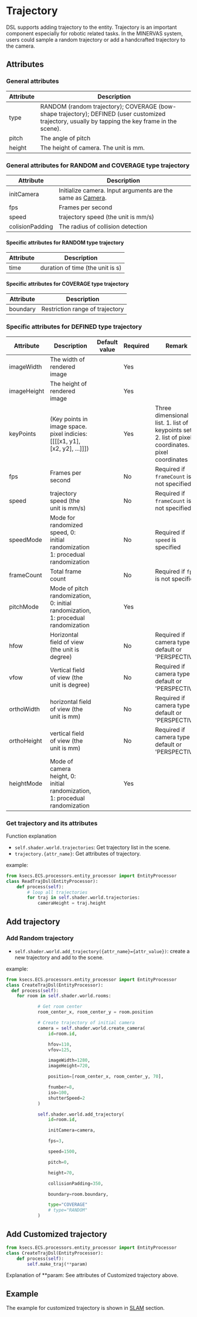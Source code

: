# Trajectory
DSL supports adding trajectory to the entity. Trajectory is an important component especially for robotic related tasks. In the MINERVAS system, users could sample a random trajectory or add a handcrafted trajectory to the camera.

## Attributes
<!-- ## Trajectory types
Two type of trajectory are supported in the DSL.
1. Random trajectory. It can also be classified by the shape of trajectory.
* Bow-shape trajectory
* Pure random trajectory
2. Customized trajectory. User can generate the customize trajectory by tapping the key frame in the scene. -->

<!-- <span style="color:blue">*Comments:* Default values are missing in the following forms.</span>. -->

### General attributes
|Attribute|Description|
|---|---|
|type|RANDOM (random trajectory); COVERAGE (bow-shape trajectory); DEFINED (user customized trajectory, usually by tapping the key frame in the scene).|
|pitch| The angle of pitch |
|height| The height of camera. The unit is mm.|

### General attributes for RANDOM and COVERAGE type trajectory
|Attribute|Description|
|---|---|
|initCamera|Initialize camera. Input arguments are the same as [Camera](dsl/camera.md). |
|fps| Frames per second |
|speed| trajectory speed (the unit is mm/s) |
|colisionPadding| The radius of collision detection |

#### Specific attributes for RANDOM type trajectory
|Attribute|Description|
|---|---|
|time|duration of time (the unit is s)|

#### Specific attributes for COVERAGE type trajectory
|Attribute|Description|
|---|---|
|boundary|Restriction range of trajectory|
### Specific attributes for DEFINED type trajectory
<!-- <span style="color:blue">*Comments:* This parameter list needs revision (e.g., description of keyPoints is incorrect).</span>.  -->

|Attribute|Description|Default value|Required|Remark|
|---|---|---|---|---|
|imageWidth|The width of rendered image||Yes||
|imageHeight|The height of rendered image||Yes||
|keyPoints| (Key points in image space. pixel indicies: [[[[x1, y1], [x2, y2], ...]]]) | | Yes | Three dimensional list. 1. list of keypoints set 2. list of pixel coordinates. 3. pixel coordinates|
|fps| Frames per second | | No | Required if `frameCount` is not specified |
|speed| trajectory speed (the unit is mm/s) | | No | Required if `frameCount` is not specified|
|speedMode| Mode for randomized speed, 0: initial randomization 1: procedual randomization | | No | Required if `speed` is specified |
|frameCount| Total frame count | | No | Required if `fps` is not specified |
|pitchMode| Mode of pitch randomization, 0: initial randomization, 1: procedual randomization | | Yes ||
|hfow| Horizontal field of view (the unit is degree) | | No | Required if camera type is default or 'PERSPECTIVE' |
|vfow| Vertical field of view (the unit is degree) | | No | Required if camera type is default or 'PERSPECTIVE' |
|orthoWidth| horizontal field of view (the unit is mm) | | No | Required if camera type is default or 'PERSPECTIVE' |
|orthoHeight| vertical field of view (the unit is mm) | | No | Required if camera type is default or 'PERSPECTIVE' |
|heightMode| Mode of camera height, 0: initial randomization, 1: procedual randomization | | Yes ||


### Get trajectory and its attributes

Function explanation
* `self.shader.world.trajectories`: Get trajectory list in the scene.
* `trajectory.{attr_name}`: Get attributes of trajectory.

example:
```python
from ksecs.ECS.processors.entity_processor import EntityProcessor
class ReadTrajDsl(EntityProcessor):
    def process(self):
        # loop all trajectories
        for traj in self.shader.world.trajectories:
            cameraHeight = traj.height
```

## Add trajectory
### Add Random trajectory
* `self.shader.world.add_trajectory({attr_name}={attr_value})`: create a new trajectory and add to the scene.

example:
```python
from ksecs.ECS.processors.entity_processor import EntityProcessor
class CreateTrajDsl(EntityProcessor):
  def process(self):
    for room in self.shader.world.rooms:

            # Get room center
            room_center_x, room_center_y = room.position

            # Create trajectory of initial camera
            camera = self.shader.world.create_camera(
                id=room.id,

                hfov=110,
                vfov=125,

                imageWidth=1280,
                imageHeight=720,

                position=[room_center_x, room_center_y, 70],

                fnumber=8,
                iso=100,
                shutterSpeed=2
            )

            self.shader.world.add_trajectory(
                id=room.id,

                initCamera=camera,

                fps=3,

                speed=1500,

                pitch=0,

                height=70,

                collisionPadding=350,

                boundary=room.boundary,

                type="COVERAGE"
                # type="RANDOM"
            )
```

## Add Customized trajectory

```python
from ksecs.ECS.processors.entity_processor import EntityProcessor
class CreateTrajDsl(EntityProcessor):
    def process(self):
        self.make_traj(**param)
```

Explanation of **param: See attributes of Customized trajectory above.

## Example
The example for customized trajectory is shown in [SLAM](../examples/trajectory_sampling.md) section.
<!-- <span style="color:blue">*Comments:* Default values are missing in the following forms.</span>. -->